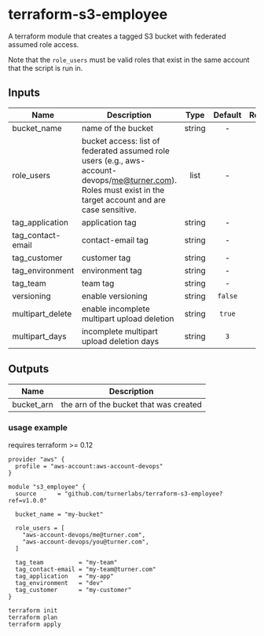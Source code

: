 terraform-s3-employee
======================

A terraform module that creates a tagged S3 bucket with federated assumed role access.

Note that the `role_users` must be valid roles that exist in the same account that the script is run in.

## Inputs

| Name | Description | Type | Default | Required |
|------|-------------|:----:|:-----:|:-----:|
| bucket_name | name of the bucket | string | - | yes |
| role_users | bucket access: list of federated assumed role users (e.g., aws-account-devops/me@turner.com). Roles must exist in the target account and are case sensitive. | list | - | yes |
| tag_application | application tag | string | - | yes |
| tag_contact-email | contact-email tag | string | - | yes |
| tag_customer | customer tag | string | - | yes |
| tag_environment | environment tag | string | - | yes |
| tag_team | team tag | string | - | yes |
| versioning | enable versioning | string | `false` | no |
| multipart_delete | enable incomplete multipart upload deletion | string | `true` | no |
| multipart_days | incomplete multipart upload deletion days | string | `3` | no |

## Outputs

| Name | Description |
|------|-------------|
| bucket_arn | the arn of the bucket that was created |


### usage example

requires terraform >= 0.12

```hcl
provider "aws" {
  profile = "aws-account:aws-account-devops"
}

module "s3_employee" {
  source      = "github.com/turnerlabs/terraform-s3-employee?ref=v1.0.0"
  
  bucket_name = "my-bucket"

  role_users = [
    "aws-account-devops/me@turner.com",
    "aws-account-devops/you@turner.com",
  ]

  tag_team          = "my-team"
  tag_contact-email = "my-team@turner.com"
  tag_application   = "my-app"
  tag_environment   = "dev"
  tag_customer      = "my-customer"
}
```

```
terraform init
terraform plan
terraform apply
```
